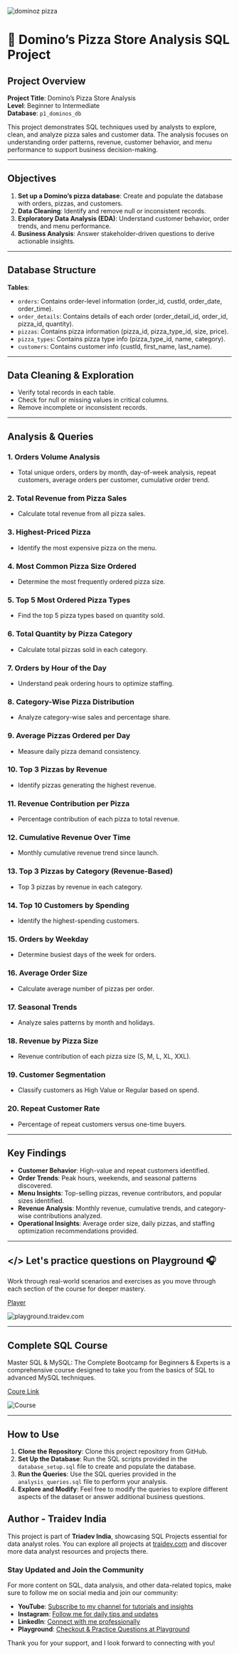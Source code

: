 ![dominoz pizza](https://traidev.com/thumb/dominos.png)





# 🍕 Domino’s Pizza Store Analysis SQL Project

## Project Overview

**Project Title**: Domino’s Pizza Store Analysis  
**Level**: Beginner to Intermediate  
**Database**: `p1_dominos_db`

This project demonstrates SQL techniques used by analysts to explore, clean, and analyze pizza sales and customer data. The analysis focuses on understanding order patterns, revenue, customer behavior, and menu performance to support business decision-making.

---

## Objectives

1. **Set up a Domino’s pizza database**: Create and populate the database with orders, pizzas, and customers.  
2. **Data Cleaning**: Identify and remove null or inconsistent records.  
3. **Exploratory Data Analysis (EDA)**: Understand customer behavior, order trends, and menu performance.  
4. **Business Analysis**: Answer stakeholder-driven questions to derive actionable insights.

---

## Database Structure

**Tables**:

- `orders`: Contains order-level information (order_id, custId, order_date, order_time).  
- `order_details`: Contains details of each order (order_detail_id, order_id, pizza_id, quantity).  
- `pizzas`: Contains pizza information (pizza_id, pizza_type_id, size, price).  
- `pizza_types`: Contains pizza type info (pizza_type_id, name, category).  
- `customers`: Contains customer info (custId, first_name, last_name).

---

## Data Cleaning & Exploration

- Verify total records in each table.  
- Check for null or missing values in critical columns.  
- Remove incomplete or inconsistent records.

---

## Analysis & Queries

### 1. Orders Volume Analysis
- Total unique orders, orders by month, day-of-week analysis, repeat customers, average orders per customer, cumulative order trend.

### 2. Total Revenue from Pizza Sales
- Calculate total revenue from all pizza sales.

### 3. Highest-Priced Pizza
- Identify the most expensive pizza on the menu.

### 4. Most Common Pizza Size Ordered
- Determine the most frequently ordered pizza size.

### 5. Top 5 Most Ordered Pizza Types
- Find the top 5 pizza types based on quantity sold.

### 6. Total Quantity by Pizza Category
- Calculate total pizzas sold in each category.

### 7. Orders by Hour of the Day
- Understand peak ordering hours to optimize staffing.

### 8. Category-Wise Pizza Distribution
- Analyze category-wise sales and percentage share.

### 9. Average Pizzas Ordered per Day
- Measure daily pizza demand consistency.

### 10. Top 3 Pizzas by Revenue
- Identify pizzas generating the highest revenue.

### 11. Revenue Contribution per Pizza
- Percentage contribution of each pizza to total revenue.

### 12. Cumulative Revenue Over Time
- Monthly cumulative revenue trend since launch.

### 13. Top 3 Pizzas by Category (Revenue-Based)
- Top 3 pizzas by revenue in each category.

### 14. Top 10 Customers by Spending
- Identify the highest-spending customers.

### 15. Orders by Weekday
- Determine busiest days of the week for orders.

### 16. Average Order Size
- Calculate average number of pizzas per order.

### 17. Seasonal Trends
- Analyze sales patterns by month and holidays.

### 18. Revenue by Pizza Size
- Revenue contribution of each pizza size (S, M, L, XL, XXL).

### 19. Customer Segmentation
- Classify customers as High Value or Regular based on spend.

### 20. Repeat Customer Rate
- Percentage of repeat customers versus one-time buyers.

---

## Key Findings

- **Customer Behavior**: High-value and repeat customers identified.  
- **Order Trends**: Peak hours, weekends, and seasonal patterns discovered.  
- **Menu Insights**: Top-selling pizzas, revenue contributors, and popular sizes identified.  
- **Revenue Analysis**: Monthly revenue, cumulative trends, and category-wise contributions analyzed.  
- **Operational Insights**: Average order size, daily pizzas, and staffing optimization recommendations provided.

---

## </> Let's practice questions on Playground 🎧

Work through real-world scenarios and exercises as you move through each section of the course for deeper mastery.

[Player](http://playground.traidev.com)

![playground.traidev.com](https://traidev.com//assets/images/playground.gif)

---



## Complete SQL Course
Master SQL & MySQL: The Complete Bootcamp for Beginners & Experts is a comprehensive course designed to take you from the basics of SQL to advanced MySQL techniques.

[Coure Link](https://traidev.com/course/complete-sql-course-for-beginners-in-hindi)


![Course](https://traidev.com//assets/images/courses/complete-sql-course-for-beginners-in-hindi.jpeg)


---

## How to Use

1. **Clone the Repository**: Clone this project repository from GitHub.
2. **Set Up the Database**: Run the SQL scripts provided in the `database_setup.sql` file to create and populate the database.
3. **Run the Queries**: Use the SQL queries provided in the `analysis_queries.sql` file to perform your analysis.
4. **Explore and Modify**: Feel free to modify the queries to explore different aspects of the dataset or answer additional business questions.


## Author - Traidev India 

This project is part of **Triadev India**, showcasing SQL Projects essential for data analyst roles. You can explore all projects at [traidev.com](https://www.traidev.com) and discover more data analyst resources and projects there.


### Stay Updated and Join the Community

For more content on SQL, data analysis, and other data-related topics, make sure to follow me on social media and join our community:

- **YouTube**: [Subscribe to my channel for tutorials and insights](https://www.youtube.com/@traidev)
- **Instagram**: [Follow me for daily tips and updates](https://www.instagram.com/traidev/)
- **LinkedIn**: [Connect with me professionally](https://www.linkedin.com/company/traidevindia)
- **Playground**: [Checkout & Practice Questions at Playground ](http://playground.traidev.com/)

Thank you for your support, and I look forward to connecting with you!




